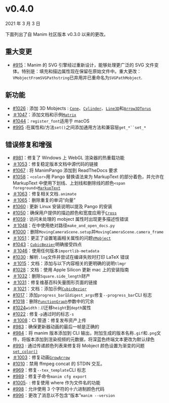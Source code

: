 # v0.4.0

2021 年 3 月 3 日

下面列出了自 Manim 社区版本 v0.3.0 以来的更改。

## 重大变更

- [#915](https://github.com/ManimCommunity/manim/pull/915)：Manim 的 SVG 引擎经过重新设计，能够处理更广泛的 SVG 文件变体。特别是：填充和描边属性现在保留在原始文件中。重大更改：`VMobjectFromSVGPathstring`已弃用并已重命名为`SVGPathMobject`.

## 新功能

- [#1026](https://github.com/ManimCommunity/manim/pull/1026) : 添加 3D Mobjects : [`Cone`]()、[`Cylinder`]()、[`Line3D`]()和[`Arrow3D`]()[`Torus`]()
- [＃1047](https://github.com/ManimCommunity/manim/pull/1047)：添加文档和示例[`Matrix`]()
- [#1044](https://github.com/ManimCommunity/manim/pull/1044)：`register_font`适用于 macOS
- [#995](https://github.com/ManimCommunity/manim/pull/995) :在属性和/方法`set()`之间添加通用方法和兼容层` get_*``set_* `

## 错误修复和增强

- [#981](https://github.com/ManimCommunity/manim/pull/981)：修复了 Windows 上 WebGL 渲染器的热重载功能
- [＃1053](https://github.com/ManimCommunity/manim/pull/1053)：修复稳定版本文档中源代码的链接
- [#1067](https://github.com/ManimCommunity/manim/pull/1067) : 将 ManimPango 添加到 ReadTheDocs 要求
- [#1058](https://github.com/ManimCommunity/manim/pull/1058)：`<color>`用 Pango 替换语法来为 MarkupText 的部分着色，并允许在 MarkupText 中使用下划线、上划线和删除线的颜色`<span foreground>`[`MarkupText`]()
- [＃1063](https://github.com/ManimCommunity/manim/pull/1063)：修复相关文档`.animate`
- [＃1065](https://github.com/ManimCommunity/manim/pull/1065)：删除重复的单词“向量”
- [#1060](https://github.com/ManimCommunity/manim/pull/1060) : 更新 Linux 安装说明以提及 Pango 的安装
- [#1050](https://github.com/ManimCommunity/manim/pull/1050)：确保用户提供的描边颜色和宽度应用于[`Cross`]()
- [#1059](https://github.com/ManimCommunity/manim/pull/1059) : 访问未处理的 mobject 属性时出现更多描述性错误
- [＃1048](https://github.com/ManimCommunity/manim/pull/1048)：在中使用绝对路径`make_and_open_docs.py`
- [#1000](https://github.com/ManimCommunity/manim/pull/1000)：删除`MovingCameraScene.setup`并`MovingCameraScene.camera_frame`
- [＃1051](https://github.com/ManimCommunity/manim/pull/1051)：更正了设置笔画相关属性的问题[`VMobject`]()
- [#1043](https://github.com/ManimCommunity/manim/pull/1043)：[`CubicBezier`]()明确接受四点
- [＃1046](https://github.com/ManimCommunity/manim/pull/1046)：使用任何版本`importlib-metadata`
- [#1030](https://github.com/ManimCommunity/manim/pull/1030) : 解析`.log`文件并尝试在编译失败时打印 LaTeX 错误
- [＃1015](https://github.com/ManimCommunity/manim/pull/1015)：文档：添加与以下内容相关的更明确的说明`tlmgr`
- [#1028](https://github.com/ManimCommunity/manim/pull/1028)：文档：使用 Apple Silicon 更新 mac 上的安装指南
- [＃1032](https://github.com/ManimCommunity/manim/pull/1032)：删除`Square.side_length`财产
- [＃1031](https://github.com/ManimCommunity/manim/pull/1031)：修复维基百科矢量图形页面的链接
- [＃1021](https://github.com/ManimCommunity/manim/pull/1021)：文档：添加示例[`CubicBezier`]()
- [#1017](https://github.com/ManimCommunity/manim/pull/1017)：添加`progress_bar`以`digest_args`修复`--progress_bar`CLI 标志
- [#1018](https://github.com/ManimCommunity/manim/pull/1018)：删除[`FunctionGraph`]()参数中的冗余
- [#1024](https://github.com/ManimCommunity/manim/pull/1024)`width` : //迁移`height`到`depth`属性
- [#1022](https://github.com/ManimCommunity/manim/pull/1022) : 修复`-p`通过时的标志`-s`
- [＃1008](https://github.com/ManimCommunity/manim/pull/1008)：CI 管道：修复发布资产上传
- [#983](https://github.com/ManimCommunity/manim/pull/983)：确保更新器动画的最后一帧是正确的
- [#984](https://github.com/ManimCommunity/manim/pull/984)：将 manim 版本添加到 CLI 输出，附加生成的版本名称`.gif`和`.png`文件，将版本添加到渲染视频的元数据，将深蓝色终端文本更改为默认绿色
- [#993](https://github.com/ManimCommunity/manim/pull/993) : 通过传递颜色列表来修复将 Mobject 颜色设置为渐变的问题[`set_color()`]()
- [＃1003](https://github.com/ManimCommunity/manim/pull/1003)：修复动画[`GrowArrow`]()
- [#1010](https://github.com/ManimCommunity/manim/pull/1010)：禁用 ffmpeg concat 的 STDIN 交互。
- [#969](https://github.com/ManimCommunity/manim/pull/969)：修复`--tex_template`CLI 标志
- [#989](https://github.com/ManimCommunity/manim/pull/989)：修复子命令`manim cfg export`
- [#1005](https://github.com/ManimCommunity/manim/pull/1005)`-` : 修复使用 where 作为文件名的功能
- [#998](https://github.com/ManimCommunity/manim/pull/998)：允许使用 3 个字符的十六进制颜色代码
- [#996](https://github.com/ManimCommunity/manim/pull/996)：更改了消息以不包含“版本”`manim --version`
